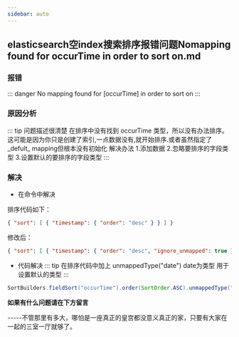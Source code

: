 ```yaml
---
sidebar: auto
---
```

##  elasticsearch空index搜索排序报错问题Nomapping found for occurTime in order to sort on.md
### 报错
::: danger
 No mapping found for [occurTime] in order to sort on
:::
### 原因分析
::: tip
 问题描述很清楚 在排序中没有找到 occurTime 类型，所以没有办法排序。
这可能是因为你只是创建了索引,一点数据没有,就开始排序.或者虽然指定了_defult_ mapping但根本没有初始化
解决办法
1.添加数据
2.忽略要排序的字段类型
3.设置默认的要排序的字段类型
::: 

### 解决

- 在命令中解决

排序代码如下：
````json
{ "sort": [ { "timestamp": { "order": "desc" } } ] }
````
修改后：
````json
{ "sort": [ { "timestamp": { "order": "desc", "ignore_unmapped": true } } ] }
````

- 代码解决
::: tip
 在排序代码中加上 unmappedType("date")  date为类型  用于设置默认的类型 
::: 
````java
SortBuilders.fieldSort("occurTime").order(SortOrder.ASC).unmappedType("date")
````

**如果有什么问题请在下方留言**

-----不管那里有多大，哪怕是一座真正的皇宫都没意义真正的家，只要有大家在一起的三室一厅就够了。

